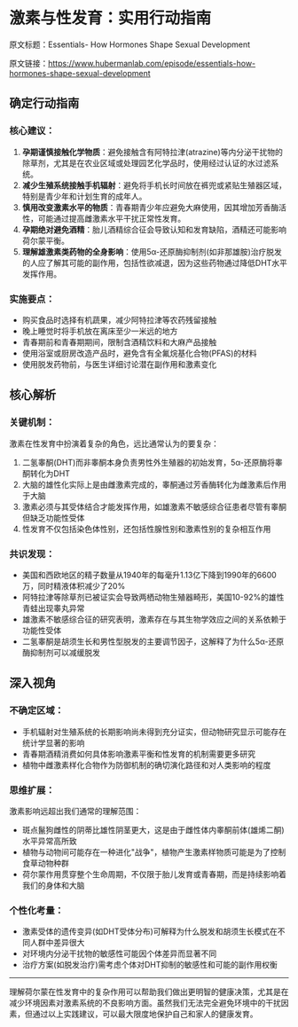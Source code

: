 # 激素与性发育：实用行动指南

原文标题：Essentials- How Hormones Shape Sexual Development

原文链接：https://www.hubermanlab.com/episode/essentials-how-hormones-shape-sexual-development

<YouTube videoId="FCFQx3cA0Lg" />

## 确定行动指南

### 核心建议：
1. **孕期谨慎接触化学物质**：避免接触含有阿特拉津(atrazine)等内分泌干扰物的除草剂，尤其是在农业区域或处理园艺化学品时，使用经过认证的水过滤系统。
2. **减少生殖系统接触手机辐射**：避免将手机长时间放在裤兜或紧贴生殖器区域，特别是青少年和计划生育的成年人。
3. **慎用改变激素水平的物质**：青春期青少年应避免大麻使用，因其增加芳香酶活性，可能通过提高雌激素水平干扰正常性发育。
4. **孕期绝对避免酒精**：胎儿酒精综合征会导致认知和发育缺陷，酒精还可能影响荷尔蒙平衡。
5. **理解雄激素类药物的全身影响**：使用5α-还原酶抑制剂(如非那雄胺)治疗脱发的人应了解其可能的副作用，包括性欲减退，因为这些药物通过降低DHT水平发挥作用。

### 实施要点：
- 购买食品时选择有机蔬果，减少阿特拉津等农药残留接触
- 晚上睡觉时将手机放在离床至少一米远的地方
- 青春期前和青春期期间，限制含酒精饮料和大麻产品接触
- 使用浴室或厨房改造产品时，避免含有全氟烷基化合物(PFAS)的材料
- 使用脱发药物前，与医生详细讨论潜在副作用和激素变化

## 核心解析

### 关键机制：
激素在性发育中扮演着复杂的角色，远比通常认为的要复杂：
1. 二氢睾酮(DHT)而非睾酮本身负责男性外生殖器的初始发育，5α-还原酶将睾酮转化为DHT
2. 大脑的雄性化实际上是由雌激素完成的，睾酮通过芳香酶转化为雌激素后作用于大脑
3. 激素必须与其受体结合才能发挥作用，如雄激素不敏感综合征患者尽管有睾酮但缺乏功能性受体
4. 性发育不仅包括染色体性别，还包括性腺性别和激素性别的复杂相互作用

### 共识发现：
- 美国和西欧地区的精子数量从1940年的每毫升1.13亿下降到1990年的6600万，同时精液体积减少了20%
- 阿特拉津等除草剂已被证实会导致两栖动物生殖器畸形，美国10-92%的雄性青蛙出现睾丸异常
- 雄激素不敏感综合征的研究表明，激素存在与其生物学效应之间的关系依赖于功能性受体
- 二氢睾酮是胡须生长和男性型脱发的主要调节因子，这解释了为什么5α-还原酶抑制剂可以减缓脱发

## 深入视角

### 不确定区域：
- 手机辐射对生殖系统的长期影响尚未得到充分证实，但动物研究显示可能存在统计学显著的影响
- 青春期酒精消费如何具体影响激素平衡和性发育的机制需要更多研究
- 植物中雌激素样化合物作为防御机制的确切演化路径和对人类影响的程度

### 思维扩展：
激素影响远超出我们通常的理解范围：
- 斑点鬣狗雌性的阴蒂比雄性阴茎更大，这是由于雌性体内睾酮前体(雄烯二酮)水平异常高所致
- 植物与动物间可能存在一种进化"战争"，植物产生激素样物质可能是为了控制食草动物种群
- 荷尔蒙作用贯穿整个生命周期，不仅限于胎儿发育或青春期，而是持续影响着我们的身体和大脑

### 个性化考量：
- 激素受体的遗传变异(如DHT受体分布)可解释为什么脱发和胡须生长模式在不同人群中差异很大
- 对环境内分泌干扰物的敏感性可能因个体差异而显著不同
- 治疗方案(如脱发治疗)需考虑个体对DHT抑制的敏感性和可能的副作用权衡

---

理解荷尔蒙在性发育中的复杂作用可以帮助我们做出更明智的健康决策，尤其是在减少环境因素对激素系统的不良影响方面。虽然我们无法完全避免环境中的干扰因素，但通过以上实践建议，可以最大限度地保护自己和家人的健康发育。
